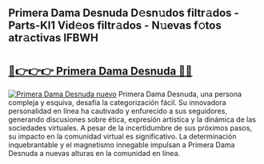## Primera Dama Desnuda D𝚎sn𝚞dos filtr𝚊dos - Parts-Kl1 Vid𝚎os filtr𝚊dos - N𝚞evas f𝚘tos atr𝚊ctivas lFBWH

# <h2><a href="http://mb9kfi.tromn.icu/?c=Primera+Dama+Desnuda">🔗👉👉👉 Primera Dama Desnuda 🔗🔗</a></h2>

[![Primera Dama Desnuda nuevo](https://i.imgur.com/pEAQMta.gif)](http://mb9kfi.tromn.icu/?c=Primera+Dama+Desnuda)
Primera Dama Desnuda, una persona compleja y esquiva, desafía la categorización fácil. Su innovadora personalidad en línea ha cautivado y enfurecido a sus seguidores, generando discusiones sobre ética, expresión artística y la dinámica de las sociedades virtuales. A pesar de la incertidumbre de sus próximos pasos, su impacto en la comunidad virtual es significativo. La determinación inquebrantable y el magnetismo innegable impulsan a Primera Dama Desnuda a nuevas alturas en la comunidad en línea.
